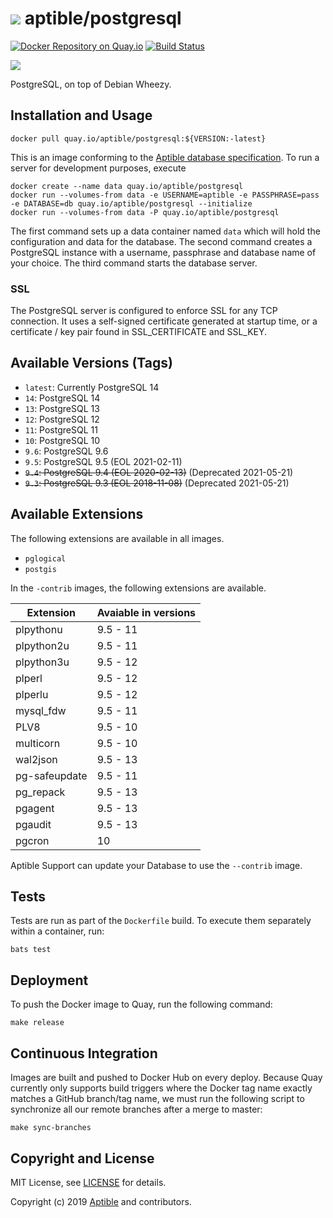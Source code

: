 # ![](https://gravatar.com/avatar/11d3bc4c3163e3d238d558d5c9d98efe?s=64) aptible/postgresql

[![Docker Repository on Quay.io](https://quay.io/repository/aptible/postgresql/status "Docker Repository on Quay.io")](https://quay.io/repository/aptible/postgresql)
[![Build Status](https://travis-ci.org/aptible/docker-postgresql.svg?branch=master)](https://travis-ci.org/aptible/docker-postgresql)

[![](http://dockeri.co/image/aptible/postgresql)](https://registry.hub.docker.com/u/aptible/postgresql/)

PostgreSQL, on top of Debian Wheezy.

## Installation and Usage

    docker pull quay.io/aptible/postgresql:${VERSION:-latest}

This is an image conforming to the [Aptible database specification](https://support.aptible.com/topics/paas/deploy-custom-database/). To run a server for development purposes, execute

    docker create --name data quay.io/aptible/postgresql
    docker run --volumes-from data -e USERNAME=aptible -e PASSPHRASE=pass -e DATABASE=db quay.io/aptible/postgresql --initialize
    docker run --volumes-from data -P quay.io/aptible/postgresql

The first command sets up a data container named `data` which will hold the configuration and data for the database. The second command creates a PostgreSQL instance with a username, passphrase and database name of your choice. The third command starts the database server.

### SSL

The PostgreSQL server is configured to enforce SSL for any TCP connection. It uses a self-signed certificate generated at startup time, or a certificate / key pair found in SSL_CERTIFICATE and SSL_KEY.

## Available Versions (Tags)

* `latest`: Currently PostgreSQL 14
* `14`: PostgreSQL 14
* `13`: PostgreSQL 13
* `12`: PostgreSQL 12
* `11`: PostgreSQL 11
* `10`: PostgreSQL 10
* `9.6`: PostgreSQL 9.6
* `9.5`: PostgreSQL 9.5 (EOL 2021-02-11)
* ~~`9.4`: PostgreSQL 9.4 (EOL 2020-02-13)~~ (Deprecated 2021-05-21)
* ~~`9.3`: PostgreSQL 9.3 (EOL 2018-11-08)~~ (Deprecated 2021-05-21)

## Available Extensions

The following extensions are available in all images.

* `pglogical`
* `postgis`

In the `-contrib` images, the following extensions are available.

| Extension | Avaiable in versions|
|-----------|---------------------|
| plpythonu | 9.5 - 11 |
| plpython2u | 9.5 - 11 |
| plpython3u | 9.5 - 12 |
| plperl | 9.5 - 12 |
| plperlu | 9.5 - 12 |
| mysql_fdw | 9.5 - 11 |
| PLV8 |  9.5 - 10|
| multicorn | 9.5 - 10 |
| wal2json |  9.5 - 13 |
| pg-safeupdate | 9.5 - 11 |
| pg_repack | 9.5 - 13 |
| pgagent | 9.5 - 13 |
| pgaudit |  9.5 - 13 |
| pgcron | 10 |

Aptible Support can update your Database to use the `--contrib` image.

## Tests

Tests are run as part of the `Dockerfile` build. To execute them separately within a container, run:

    bats test

## Deployment

To push the Docker image to Quay, run the following command:

    make release

## Continuous Integration

Images are built and pushed to Docker Hub on every deploy. Because Quay currently only supports build triggers where the Docker tag name exactly matches a GitHub branch/tag name, we must run the following script to synchronize all our remote branches after a merge to master:

    make sync-branches

## Copyright and License

MIT License, see [LICENSE](LICENSE.md) for details.

Copyright (c) 2019 [Aptible](https://www.aptible.com) and contributors.
